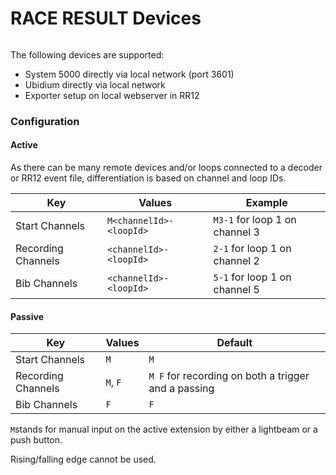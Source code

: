 # RACE RESULT Devices

<figure><img src="https://dbnetsoft.github.io/IDCamProDocumentation/configuration/timingdevices/images/raceresult.png" alt=""><figcaption></figcaption></figure>

The following devices are supported:

* System 5000 directly via local network (port 3601)
* Ubidium directly via local network
* Exporter setup on local webserver in RR12

### Configuration <a href="#configuration" id="configuration"></a>

#### Active <a href="#active" id="active"></a>

As there can be many remote devices and/or loops connected to a decoder or RR12 event file, differentiation is based on channel and loop IDs.

| Key                | Values                  | Example                        |
| ------------------ | ----------------------- | ------------------------------ |
| Start Channels     | `M<channelId>-<loopId>` | `M3-1` for loop 1 on channel 3 |
| Recording Channels | `<channelId>-<loopId>`  | `2-1` for loop 1 on channel 2  |
| Bib Channels       | `<channelId>-<loopId>`  | `5-1` for loop 1 on channel 5  |

#### Passive <a href="#passive" id="passive"></a>

| Key                | Values   | Default                                             |
| ------------------ | -------- | --------------------------------------------------- |
| Start Channels     | `M`      | `M`                                                 |
| Recording Channels | `M`, `F` | `M F` for recording on both a trigger and a passing |
| Bib Channels       | `F`      | `F`                                                 |

`M`stands for manual input on the active extension by either a lightbeam or a push button.

Rising/falling edge cannot be used.
